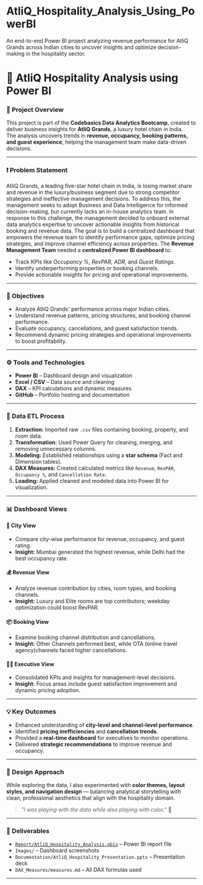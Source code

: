 # AtliQ_Hospitality_Analysis_Using_PowerBI
An end-to-end Power BI project analyzing revenue performance for AtliQ Grands across Indian cities to uncover insights and optimize decision-making in the hospitality sector.
# 🏨 AtliQ Hospitality Analysis using Power BI

### 📘 Project Overview
This project is part of the **Codebasics Data Analytics Bootcamp**, created to deliver business insights for **AtliQ Grands**, a luxury hotel chain in India.  
The analysis uncovers trends in **revenue, occupancy, booking patterns, and guest experience**, helping the management team make data-driven decisions.

---

### ❗ Problem Statement
AtliQ Grands, a leading five-star hotel chain in India, is losing market share and revenue in the luxury/business segment due to strong competitor strategies and ineffective management decisions. To address this, the management seeks to adopt Business and Data Intelligence for informed decision-making, but currently lacks an in-house analytics team. In response to this challenge, the management decided to onboard external data analytics expertise to uncover actionable insights from historical booking and revenue data. The goal is to build a centralized dashboard that empowers the revenue team to identify performance gaps, optimize pricing strategies, and improve channel efficiency across properties. The **Revenue Management Team** needed a **centralized Power BI dashboard** to:
- Track KPIs like *Occupancy %, RevPAR, ADR,* and *Guest Ratings*.  
- Identify underperforming properties or booking channels.  
- Provide actionable insights for pricing and operational improvements.

---

### 🎯 Objectives
- Analyze AtliQ Grands' performance across major Indian cities.
- Understand revenue patterns, pricing structures, and booking channel performance.
- Evaluate occupancy, cancellations, and guest satisfaction trends.
- Recommend dynamic pricing strategies and operational improvements to boost profitability.

---

### ⚙️ Tools and Technologies
- **Power BI** – Dashboard design and visualization  
- **Excel / CSV** – Data source and cleaning  
- **DAX** – KPI calculations and dynamic measures  
- **GitHub** – Portfolio hosting and documentation  

---

### 🧱 Data ETL Process
1. **Extraction:** Imported raw `.csv` files containing booking, property, and room data.  
2. **Transformation:** Used Power Query for cleaning, merging, and removing unnecessary columns.  
3. **Modeling:** Established relationships using a **star schema** (Fact and Dimension tables).  
4. **DAX Measures:** Created calculated metrics like `Revenue`, `RevPAR`, `Occupancy %`, and `Cancellation Rate`.  
5. **Loading:** Applied cleaned and modeled data into Power BI for visualization.  

---

### 📊 Dashboard Views

#### 🌆 **City View**
- Compare city-wise performance for revenue, occupancy, and guest rating.  
- **Insight:** Mumbai generated the highest revenue, while Delhi had the best occupancy rate.

#### 💰 **Revenue View**
- Analyze revenue contribution by cities, room types, and booking channels.  
- **Insight:** Luxury and Elite rooms are top contributors; weekday optimization could boost RevPAR.

#### 📦 **Booking View**
- Examine booking channel distribution and cancellations.  
- **Insight:** Other Channels performed best, while OTA (online travel agency)channels faced higher cancellations.

#### 🧑‍💼 **Executive View**
- Consolidated KPIs and insights for management-level decisions.  
- **Insight:** Focus areas include guest satisfaction improvement and dynamic pricing adoption.

---

### 💡 Key Outcomes
- Enhanced understanding of **city-level and channel-level performance**.  
- Identified **pricing inefficiencies** and **cancellation trends**.  
- Provided a **real-time dashboard** for executives to monitor operations.  
- Delivered **strategic recommendations** to improve revenue and occupancy.

---

### 🎨 Design Approach
While exploring the data, I also experimented with **color themes, layout styles, and navigation design** — balancing analytical storytelling with clean, professional aesthetics that align with the hospitality domain.  
> *"I was playing with the data while also playing with color."* 🎨

---

### 📎 Deliverables
- [`Report/AtliQ_Hospitality_Analysis.pbix`](https://app.powerbi.com/view?r=eyJrIjoiYzcwNGNjMzItM2YwNC00ZjgwLTk4YjktMjVkZGIyM2QwZTVhIiwidCI6ImM2ZTU0OWIzLTVmNDUtNDAzMi1hYWU5LWQ0MjQ0ZGM1YjJjNCJ9) – Power BI report file  
- `Images/` – Dashboard screenshots  
- `Documentation/AtliQ_Hospitality_Presentation.pptx` – Presentation deck  
- `DAX_Measures/measures.md` – All DAX formulas used  

---
